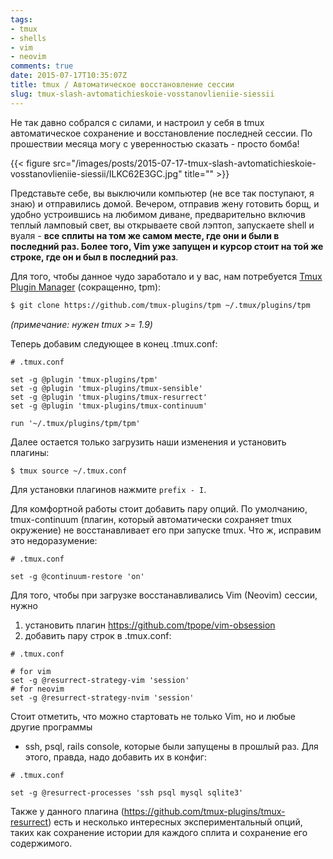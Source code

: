 ```yaml
---
tags:
- tmux
- shells
- vim
- neovim
comments: true
date: 2015-07-17T10:35:07Z
title: tmux / Автоматическое восстановление сессии
slug: tmux-slash-avtomatichieskoie-vosstanovlieniie-siessii
---
```


Не так давно собрался с силами, и настроил у себя в tmux автоматическое
сохранение и восстановление последней сессии. По прошествии месяца могу с
уверенностью сказать - просто бомба!

<!--more-->

{{< figure src="/images/posts/2015-07-17-tmux-slash-avtomatichieskoie-vosstanovlieniie-siessii/ILKC62E3GC.jpg" title="" >}}

Представьте себе, вы выключили компьютер (не все так поступают, я знаю) и
отправились домой. Вечером, отправив жену готовить борщ, и удобно устроившись
на любимом диване, предварительно включив теплый ламповый свет, вы открываете
свой лэптоп, запускаете shell и вуаля - **все сплиты на том же самом месте, где
они и были в последний раз. Более того, Vim уже запущен и курсор стоит на той
же строке, где он и был в последний раз**.

Для того, чтобы данное чудо заработало и у вас, нам потребуется [Tmux Plugin
Manager](https://github.com/tmux-plugins/tpm) (сокращенно, tpm):

```sh
$ git clone https://github.com/tmux-plugins/tpm ~/.tmux/plugins/tpm
```

*(примечание: нужен tmux >= 1.9)*

Теперь добавим следующее в конец .tmux.conf:

```
# .tmux.conf

set -g @plugin 'tmux-plugins/tpm'
set -g @plugin 'tmux-plugins/tmux-sensible'
set -g @plugin 'tmux-plugins/tmux-resurrect'
set -g @plugin 'tmux-plugins/tmux-continuum'

run '~/.tmux/plugins/tpm/tpm'
```

Далее остается только загрузить наши изменения и установить плагины:

```sh
$ tmux source ~/.tmux.conf
```

Для установки плагинов нажмите `prefix - I`.

Для комфортной работы стоит добавить пару опций. По умолчанию, tmux-continuum
(плагин, который автоматически сохраняет tmux окружение) не восстанавливает его
при запуске tmux. Что ж, исправим это недоразумение:

```
# .tmux.conf

set -g @continuum-restore 'on'
```

Для того, чтобы при загрузке восстанавливались Vim (Neovim) сессии, нужно

1. установить плагин https://github.com/tpope/vim-obsession
2. добавить пару строк в .tmux.conf:

```
# .tmux.conf

# for vim
set -g @resurrect-strategy-vim 'session'
# for neovim
set -g @resurrect-strategy-nvim 'session'
```

Стоит отметить, что можно стартовать не только Vim, но и любые другие программы
- ssh, psql, rails console, которые были запущены в прошлый раз. Для этого,
  правда, надо добавить их в конфиг:

```
# .tmux.conf

set -g @resurrect-processes 'ssh psql mysql sqlite3'
```

Также у данного плагина (https://github.com/tmux-plugins/tmux-resurrect) есть и
несколько интересных экспериментальный опций, таких как сохранение истории для
каждого сплита и сохранение его содержимого.
